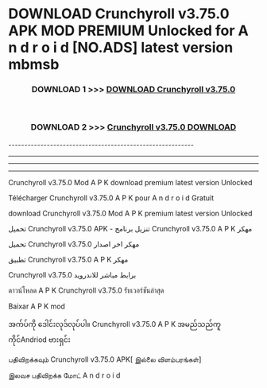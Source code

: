 # DOWNLOAD Crunchyroll v3.75.0 APK MOD PREMIUM Unlocked for A n d r o i d [NO.ADS] latest version mbmsb 



<div align="center">

<h3>DOWNLOAD 1 >>> <a href="https://getmod2.web.app/?judul=Crunchyroll v3.75.0">DOWNLOAD Crunchyroll v3.75.0</a></h3><br>

<h3>DOWNLOAD 2 >>> <a href="https://getmod2.web.app/?judul=Crunchyroll v3.75.0">Crunchyroll v3.75.0 DOWNLOAD </a></h3>

</div>
----------------------------------------------------------

----------------------------------------------------------

----------------------------------------------------------

----------------------------------------------------------

Crunchyroll v3.75.0 Mod A P K download premium latest version Unlocked

Télécharger Crunchyroll v3.75.0 A P K pour A n d r o i d Gratuit

download Crunchyroll v3.75.0 Mod A P K premium latest version Unlocked

تحميل Crunchyroll v3.75.0 APK - تنزيل برنامج Crunchyroll v3.75.0 A P K مهكر

تحميل Crunchyroll v3.75.0 مهكر اخر اصدار

تطبيق Crunchyroll v3.75.0 A P K مهكر

Crunchyroll v3.75.0 برابط مباشر للاندرويد

ดาวน์โหลด A P K Crunchyroll v3.75.0 รับเวอร์ชันล่าสุด

Baixar A P K mod

အက်ပ်ကို ဒေါင်းလုဒ်လုပ်ပါ။ Crunchyroll v3.75.0 A P K အမည်သည်ကူကိုင်Andriod ဗားရှင်း

பதிவிறக்கவும் Crunchyroll v3.75.0 APK[ இல்லை விளம்பரங்கள்] 
 
இலவச பதிவிறக்க மோட் A n d r o i d



